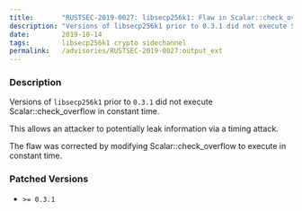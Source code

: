 ```yaml
---
title:       "RUSTSEC-2019-0027: libsecp256k1: Flaw in Scalar::check_overflow allows side-channel timing attack"
description: "Versions of libsecp256k1 prior to 0.3.1 did not execute Scalarcheckoverflow in constant time. This allows an attacker to potentially leak information via a timing attack. The flaw was corrected by modifying Scalarcheckoverflow to execute in constant time."
date:        2019-10-14
tags:        libsecp256k1 crypto sidechannel
permalink:   /advisories/RUSTSEC-2019-0027:output_ext
---
```


### Description

Versions of `libsecp256k1` prior to `0.3.1` did not execute
Scalar::check_overflow in constant time.

This allows an attacker to potentially leak information via a timing attack.

The flaw was corrected by modifying Scalar::check_overflow to execute in
constant time.

### Patched Versions

- `>= 0.3.1`


